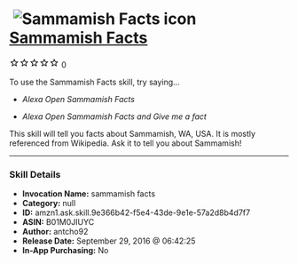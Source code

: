 # &nbsp;<img src="skill_icon" alt="Sammamish Facts icon" width="36"> [Sammamish Facts](http://alexa.amazon.com/#skills/amzn1.ask.skill.9e366b42-f5e4-43de-9e1e-57a2d8b4d7f7)
![0 stars](../../images/ic_star_border_black_18dp_1x.png)![0 stars](../../images/ic_star_border_black_18dp_1x.png)![0 stars](../../images/ic_star_border_black_18dp_1x.png)![0 stars](../../images/ic_star_border_black_18dp_1x.png)![0 stars](../../images/ic_star_border_black_18dp_1x.png) 0

To use the Sammamish Facts skill, try saying...

* *Alexa Open Sammamish Facts*

* *Alexa Open Sammamish Facts and Give me a fact*

This skill will tell you facts about Sammamish, WA, USA. It is mostly referenced from Wikipedia. Ask it to tell you about Sammamish!

***

### Skill Details

* **Invocation Name:** sammamish facts
* **Category:** null
* **ID:** amzn1.ask.skill.9e366b42-f5e4-43de-9e1e-57a2d8b4d7f7
* **ASIN:** B01M0JIUYC
* **Author:** antcho92
* **Release Date:** September 29, 2016 @ 06:42:25
* **In-App Purchasing:** No
